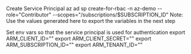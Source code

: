 Create Service Principal
az ad sp create-for-rbac -n az-demo --role="Contributor" --scopes="/subscriptions/$SUBSCRIPTION_ID"
Note: Use the values generated here to export the variables in the next step

Set env vars so that the service principal is used for authentication
export ARM_CLIENT_ID=""
export ARM_CLIENT_SECRET=""
export ARM_SUBSCRIPTION_ID=""
export ARM_TENANT_ID=""
